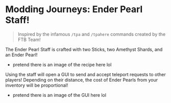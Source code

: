 # Modding Journeys: Ender Pearl Staff!

> Inspired by the infamous `/tpa` and `/tpahere` commands created by the FTB Team!

The Ender Pearl Staff is crafted with two Sticks, two Amethyst Shards, and an Ender Pearl! 

- pretend there is an image of the recipe here lol

Using the staff will open a GUI to send and accept teleport requests to other players! Depending on their distance, the 
cost of Ender Pearls from your inventory will be proportional!

- pretend there is an image of the GUI here lol

<!-- 
> a customized project derived from [https://github.com/jaredlll08/MultiLoader-Template](https://github.com/jaredlll08/MultiLoader-Template)
-->
